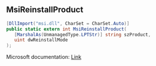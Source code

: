 ## MsiReinstallProduct

```csharp
[DllImport("msi.dll", CharSet = CharSet.Auto)]
public static extern int MsiReinstallProduct(
   [MarshalAs(UnmanagedType.LPTStr)] string szProduct,
   uint dwReinstallMode
);
```

Microsoft documentation: [Link](https://docs.microsoft.com/en-us/windows/win32/api/msi/nf-msi-msireinstallproductw)
